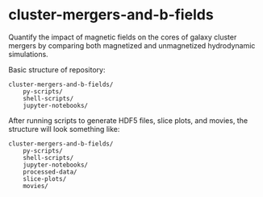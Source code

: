 # cluster-mergers-and-b-fields
Quantify the impact of magnetic fields on the cores of galaxy cluster mergers by comparing both magnetized and unmagnetized hydrodynamic simulations.

Basic structure of repository:
```
cluster-mergers-and-b-fields/
    py-scripts/
    shell-scripts/
    jupyter-notebooks/
```

After running scripts to generate HDF5 files, slice plots, and movies,
the structure will look something like:
```
cluster-mergers-and-b-fields/
    py-scripts/
    shell-scripts/
    jupyter-notebooks/
    processed-data/
    slice-plots/
    movies/
```
